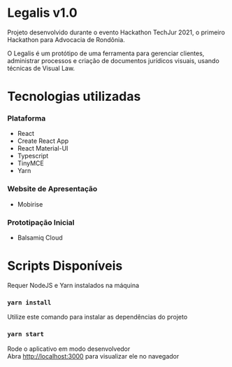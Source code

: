 # Legalis v1.0

Projeto desenvolvido durante o evento Hackathon TechJur 2021, o primeiro Hackathon para Advocacia de Rondônia.

O Legalis é um protótipo de uma ferramenta para gerenciar clientes, administrar processos e criação de documentos jurídicos visuais, usando técnicas de Visual Law.

# Tecnologias utilizadas

### Plataforma

- React
- Create React App
- React Material-UI
- Typescript
- TinyMCE
- Yarn

### Website de Apresentação
- Mobirise

### Prototipação Inicial
- Balsamiq Cloud

# Scripts Disponíveis

Requer NodeJS e Yarn instalados na máquina

### `yarn install`
Utilize este comando para instalar as dependências do projeto

### `yarn start`
Rode o aplicativo em modo desenvolvedor\
Abra [http://localhost:3000](http://localhost:3000) para visualizar ele no navegador


